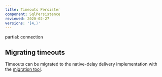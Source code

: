```yaml
---
title: Timeouts Persister
component: SqlPersistence
reviewed: 2020-02-27
versions: '[4,)'
---
```


partial: connection

## Migrating timeouts

Timeouts can be migrated to the native-delay delivery implementation with the [migration tool](/nservicebus/tools/migrate-to-native-delivery.md).
